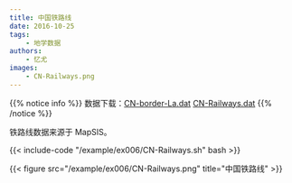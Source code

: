 ```yaml
---
title: 中国铁路线
date: 2016-10-25
tags:
    - 地学数据
authors:
    - 忆尤
images:
    - CN-Railways.png
---
```


{{% notice info %}}
数据下载：[CN-border-La.dat](/datas/CN-border-La.dat) [CN-Railways.dat](/datas/CN-Railways.dat)
{{% /notice %}}

铁路线数据来源于 MapSIS。

{{< include-code "/example/ex006/CN-Railways.sh" bash >}}

{{< figure src="/example/ex006/CN-Railways.png" title="中国铁路线" >}}
